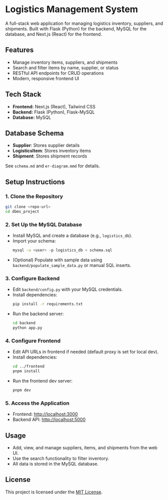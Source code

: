 # Logistics Management System

A full-stack web application for managing logistics inventory, suppliers, and shipments. Built with Flask (Python) for the backend, MySQL for the database, and Next.js (React) for the frontend.

## Features
- Manage inventory items, suppliers, and shipments
- Search and filter items by name, supplier, or status
- RESTful API endpoints for CRUD operations
- Modern, responsive frontend UI

## Tech Stack
- **Frontend:** Next.js (React), Tailwind CSS
- **Backend:** Flask (Python), Flask-MySQL
- **Database:** MySQL

## Database Schema
- **Supplier**: Stores supplier details
- **LogisticsItem**: Stores inventory items
- **Shipment**: Stores shipment records

See `schema.md` and `er-diagram.mmd` for details.

## Setup Instructions

### 1. Clone the Repository
```sh
git clone <repo-url>
cd dbms_project
```

### 2. Set Up the MySQL Database
- Install MySQL and create a database (e.g., `logistics_db`).
- Import your schema:
  ```sh
  mysql -u <user> -p logistics_db < schema.sql
  ```
- (Optional) Populate with sample data using `backend/populate_sample_data.py` or manual SQL inserts.

### 3. Configure Backend
- Edit `backend/config.py` with your MySQL credentials.
- Install dependencies:
  ```sh
  pip install -r requirements.txt
  ```
- Run the backend server:
  ```sh
  cd backend
  python app.py
  ```

### 4. Configure Frontend
- Edit API URLs in frontend if needed (default proxy is set for local dev).
- Install dependencies:
  ```sh
  cd ../frontend
  pnpm install
  ```
- Run the frontend dev server:
  ```sh
  pnpm dev
  ```

### 5. Access the Application
- Frontend: [http://localhost:3000](http://localhost:3000)
- Backend API: [http://localhost:5000](http://localhost:5000)

## Usage
- Add, view, and manage suppliers, items, and shipments from the web UI.
- Use the search functionality to filter inventory.
- All data is stored in the MySQL database.

## License

This project is licensed under the [MIT License](LICENSE).
